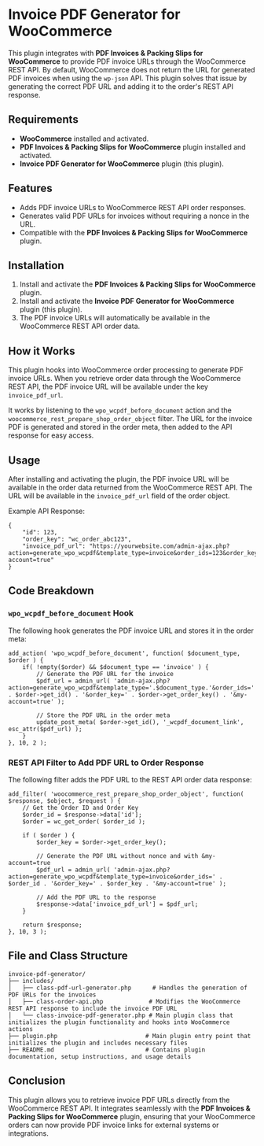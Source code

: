 Invoice PDF Generator for WooCommerce
=====================================

This plugin integrates with **PDF Invoices & Packing Slips for WooCommerce** to provide PDF invoice URLs through the WooCommerce REST API. By default, WooCommerce does not return the URL for generated PDF invoices when using the `wp-json` API. This plugin solves that issue by generating the correct PDF URL and adding it to the order's REST API response.

Requirements
------------

-   **WooCommerce** installed and activated.
-   **PDF Invoices & Packing Slips for WooCommerce** plugin installed and activated.
-   **Invoice PDF Generator for WooCommerce** plugin (this plugin).

Features
--------

-   Adds PDF invoice URLs to WooCommerce REST API order responses.
-   Generates valid PDF URLs for invoices without requiring a nonce in the URL.
-   Compatible with the **PDF Invoices & Packing Slips for WooCommerce** plugin.

Installation
------------

1.  Install and activate the **PDF Invoices & Packing Slips for WooCommerce** plugin.
2.  Install and activate the **Invoice PDF Generator for WooCommerce** plugin (this plugin).
3.  The PDF invoice URLs will automatically be available in the WooCommerce REST API order data.

How it Works
------------

This plugin hooks into WooCommerce order processing to generate PDF invoice URLs. When you retrieve order data through the WooCommerce REST API, the PDF invoice URL will be available under the key `invoice_pdf_url`.

It works by listening to the `wpo_wcpdf_before_document` action and the `woocommerce_rest_prepare_shop_order_object` filter. The URL for the invoice PDF is generated and stored in the order meta, then added to the API response for easy access.

Usage
-----

After installing and activating the plugin, the PDF invoice URL will be available in the order data returned from the WooCommerce REST API. The URL will be available in the `invoice_pdf_url` field of the order object.

Example API Response:

```
{
    "id": 123,
    "order_key": "wc_order_abc123",
    "invoice_pdf_url": "https://yourwebsite.com/admin-ajax.php?action=generate_wpo_wcpdf&template_type=invoice&order_ids=123&order_key=wc_order_abc123&my-account=true"
}
```

Code Breakdown
--------------

### `wpo_wcpdf_before_document` Hook

The following hook generates the PDF invoice URL and stores it in the order meta:

```
add_action( 'wpo_wcpdf_before_document', function( $document_type, $order ) {
    if( !empty($order) && $document_type == 'invoice' ) {
        // Generate the PDF URL for the invoice
        $pdf_url = admin_url( 'admin-ajax.php?action=generate_wpo_wcpdf&template_type='.$document_type.'&order_ids=' . $order->get_id() . '&order_key=' . $order->get_order_key() . '&my-account=true' );

        // Store the PDF URL in the order meta
        update_post_meta( $order->get_id(), '_wcpdf_document_link', esc_attr($pdf_url) );
    }
}, 10, 2 );
```

### REST API Filter to Add PDF URL to Order Response

The following filter adds the PDF URL to the REST API order data response:

```
add_filter( 'woocommerce_rest_prepare_shop_order_object', function( $response, $object, $request ) {
    // Get the Order ID and Order Key
    $order_id = $response->data['id'];
    $order = wc_get_order( $order_id );

    if ( $order ) {
        $order_key = $order->get_order_key();

        // Generate the PDF URL without nonce and with &my-account=true
        $pdf_url = admin_url( 'admin-ajax.php?action=generate_wpo_wcpdf&template_type=invoice&order_ids=' . $order_id . '&order_key=' . $order_key . '&my-account=true' );

        // Add the PDF URL to the response
        $response->data['invoice_pdf_url'] = $pdf_url;
    }

    return $response;
}, 10, 3 );
```

File and Class Structure
------------------------
```
invoice-pdf-generator/
├── includes/
│   ├── class-pdf-url-generator.php      # Handles the generation of PDF URLs for the invoices
│   ├── class-order-api.php             # Modifies the WooCommerce REST API response to include the invoice PDF URL
│   └── class-invoice-pdf-generator.php # Main plugin class that initializes the plugin functionality and hooks into WooCommerce actions
├── plugin.php                         # Main plugin entry point that initializes the plugin and includes necessary files
├── README.md                          # Contains plugin documentation, setup instructions, and usage details
```


Conclusion
----------

This plugin allows you to retrieve invoice PDF URLs directly from the WooCommerce REST API. It integrates seamlessly with the **PDF Invoices & Packing Slips for WooCommerce** plugin, ensuring that your WooCommerce orders can now provide PDF invoice links for external systems or integrations.